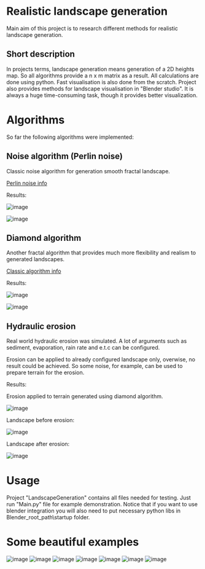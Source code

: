 # Realistic landscape generation



Main aim of this project is to research different methods for realistic landscape generation.



## Short description

In projects terms, landscape generation means generation of a 2D heights map. So all algorithms provide a n x m matrix as a result. All calculations are done using python. Fast visualisation is also done from the scratch. Project also provides methods for landscape visualisation in "Blender studio". It is always a huge time-consuming task, though it provides better visualization.



# Algorithms

So far the following algorithms were implemented:

## Noise algorithm (Perlin noise)

Classic noise algorithm for generation smooth fractal landscape.

[Perlin noise info](https://en.wikipedia.org/wiki/Perlin_noise#:~:text=Perlin%20noise%20is%20a%20procedural,details%20are%20the%20same%20size)

Results:



![image](https://user-images.githubusercontent.com/51932532/115124691-32d69300-9fcc-11eb-8ab4-3a69b72995f3.png)

![image](https://user-images.githubusercontent.com/51932532/115124776-c6a85f00-9fcc-11eb-93af-726ff159564d.png)



## Diamond algorithm 

Another fractal algorithm that provides much more flexibility and realism to generated landscapes.

[Classic algorithm info](https://en.wikipedia.org/wiki/Diamond-square_algorithm)

Results:


![image](https://user-images.githubusercontent.com/51932532/115124970-fa37b900-9fcd-11eb-8d51-9f3db7becd29.png)

![image](https://user-images.githubusercontent.com/51932532/115125078-982b8380-9fce-11eb-8494-e9cc22b9ad5a.png)



## Hydraulic erosion

Real world hydraulic  erosion was simulated. A lot of arguments such as sediment, evaporation, rain rate and e.t.c can be configured.

Erosion can be applied to already configured landscape only, overwise, no result could be achieved. So some noise, for example, can be used to prepare terrain for the erosion.



Results:

Erosion applied to terrain generated using diamond algorithm.

![image](https://user-images.githubusercontent.com/51932532/115125323-0de41f00-9fd0-11eb-9b7d-b37dfa8118ba.png)



Landscape before erosion:

![image](https://user-images.githubusercontent.com/51932532/115125833-7680cb00-9fd3-11eb-8085-1e98eeb7c7ad.png)



Landscape after erosion:

![image](https://user-images.githubusercontent.com/51932532/115125837-800a3300-9fd3-11eb-8363-181db604de1b.png)

# Usage
Project "LandscapeGeneration" contains all files needed for testing. Just run "Main.py" file for example demonstration.
Notice that if you want to use blender integration you will also need to put necessary python libs in Blender_root_path\startup folder.

# Some beautiful examples
![image](https://user-images.githubusercontent.com/51932532/116790947-c83f5000-aabf-11eb-92ee-74e2e0da7dd5.png)
![image](https://user-images.githubusercontent.com/51932532/116795903-e9646880-aae0-11eb-8ae7-120654c25aeb.png)
![image](https://user-images.githubusercontent.com/51932532/116811229-cec9d800-ab50-11eb-8002-6cbdb0b79067.png)
![image](https://user-images.githubusercontent.com/51932532/116817652-20ce2600-ab70-11eb-87d1-dd5f6837b1e2.png)
![image](https://user-images.githubusercontent.com/51932532/116817844-18c2b600-ab71-11eb-97a3-9c2290613959.png)
![image](https://user-images.githubusercontent.com/51932532/116818154-858a8000-ab72-11eb-983c-10ad36e13aa6.png)
![image](https://user-images.githubusercontent.com/51932532/116818341-95ef2a80-ab73-11eb-9385-8877f3a72d15.png)



